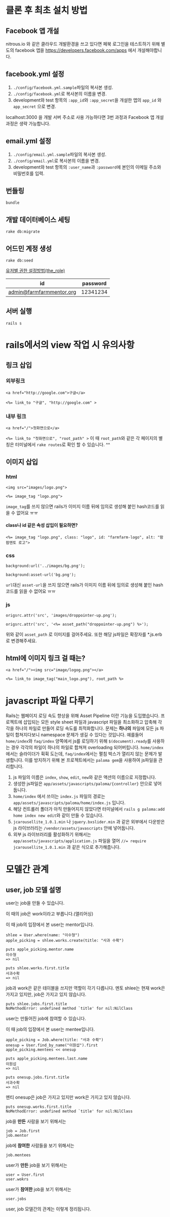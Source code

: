 클론 후 최초 설치 방법
=================

## Facebook 앱 개설
nitrous.io 와 같은 클라우드 개발환경을 쓰고 있다면 페북 로그인을 테스트하기 위해 별도의 facebook 앱을 https://developers.facebook.com/apps 에서 개설해야합니다.
## facebook.yml 설정
1. `./config/facebook.yml.sample`파일의 복사본 생성.
2. `./config/facebook.yml`로 복사본의 이름을 변경.
3. development와 test 항목의 `:app_id`와 `:app_secret`을 개설한 앱의 `app_id` 와 `app_secret` 으로 변경.

localhost:3000 을 개발 서버 주소로 사용 가능하다면 3번 과정과 Facebook 앱 개설 과정은 생략 가능합니다.
## email.yml 설정
1. `./config/email.yml.sample`파일의 복사본 생성.
2. `./config/email.yml`로 복사본의 이름을 변경.
3. development와 test 항목의 `:user_name`과 `:password`에 본인의 이메일 주소와 비밀번호를 입력.

## 번들링
`bundle`
## 개발 데이터베이스 세팅
`rake db:migrate`
## 어드민 계정 생성
`rake db:seed`

[유저별 권한 설정방법(the_role)](https://github.com/the-teacher/the_role)

| id                        | password |
|---------------------------|----------|
| admin@farmfarmmentor.org  | 12341234 |

## 서버 실행
`rails s`

rails에서의 view 작업 시 유의사항
============================

## 링크 삽입
### 외부링크
`<a href="http://google.com">구글</a>`

`<%= link_to "구글", "http://google.com" >`
### 내부 링크
`<a href="/">첫화면으로</a>`

`<%= link_to "첫화면으로", "root_path" >`
이 때 `root_path`와 같은 각 페이지의 별칭은 터미널에서 `rake routes`로 확인 할 수 있습니다. ^^
## 이미지 삽입
### html
`<img src="images/logo.png">`

`<%= image_tag "logo.png">`

`image_tag`를 쓰지 않으면 rails가 이미지 이름 뒤에 임의로 생성해 붙인 hash코드를 읽을 수 없어요 ㅠㅠ

#### class나 id 같은 속성 삽입이 필요하면?
`<%= image_tag "logo.png", class: "logo", id: "farmfarm-logo", alt: "팜팜멘토 로고">`
### css
`background:url('../images/bg.png');`

`background:asset-url('bg.png');`

`url`대신 `asset-url`을 쓰지 않으면 rails가 이미지 이름 뒤에 임의로 생성해 붙인 hash코드를 읽을 수 없어요 ㅠㅠ
### js
`origsrc.attr('src', 'images/droppointer-up.png');`

`origsrc.attr('src', '<%= asset_path("droppointer-up.png") %>');`

위와 같이 `asset_path` 로 이미지를 걸어주세요. 또한 해당 js파일은 확장자를 *.js.erb로 변경해주세요.
## html에 이미지 링크 걸 때는?
`<a href="/"><img src="image/logog.png"></a>`

`<%= link_to image_tag("main_logo.png"), root_path %>`

javascript 파일 다루기
===================
Rails는 웹페이지 로딩 속도 향상을 위해 Asset Pipeline 이란 기능을 도입했습니다.
프로젝트에 삽입되는 모든 style sheet 파일과 javascript 파일을 최소화하고 압축해 각각을 하나의 파일로 만들어 로딩 속도를 최적화합니다. 문제는 **하나의** 파일에 모든 js 파일이 합쳐지다보니 namespace 문제가 생길 수 있다는 것입니다.
예를들어 `home/index`와 `faq/index` 양쪽에서 js를 로딩하기 위해 `$(document).ready`를 사용하는 경우 각각의 파일이 하나의 파일로 합쳐져 overloading 되어버립니다. `home/index`에서는 슬라이더가 휙휙 도는데, `faq/index`에서는 펼침 박스가 열리지 않는 문제가 발생합니다. 이를 방지하기 위해 본 프로젝트에서는 `paloma gem`을 사용하여 js파일을 관리합니다.

1. js 파일의 이름은 `index`, `show`, `edit`, `new`와 같은 액션의 이름으로 지정합니다.
2. 생성한 js파일은 `app/assets/javascripts/paloma/{controller}` 안으로 넣어둡니다.
3. `home/index` 에서 쓰이는 `index.js` 파일의 경로는 `app/assets/javascripts/paloma/home/index.js` 입니다.
4. 해당 컨트롤러 폴더가 아직 만들어지지 않았다면 터미널에서 `rails g paloma:add home index new edit`와 같이 만들 수 있습니다.
5. `jcarousellite_1.0.1.min` 나 `jquery.bxslider.min` 과 같은 외부에서 다운받은 js 라이브러리는 `/vendor/assets/javascripts` 안에 넣어둡니다.
6. 외부 js 라이브러리를 활성화하기 위해서는 `app/assets/javascripts/application.js` 파일을 열어 `//= require jcarousellite_1.0.1.min` 과 같은 식으로 추가해줍니다.

모델간 관계
========
## user, job 모델 설명

user는 job을 만들 수 있습니다.

이 때의 job은 work이라고 부릅니다.(앨리어싱)

이 때 job의 입장에서 본 user는 mentor입니다.

`````````````````````````````````````````````````````
shlee = User.where(name: "이수형")
apple_picking = shlee.works.create(title: "사과 수확")

puts apple_picking.mentor.name
이수형
=> nil

puts shlee.works.first.title
사과수확
=> nil
`````````````````````````````````````````````````````

job과 work은 같은 테이블을 쓰지만 역할이 각기 다릅니다.
멘토 shlee는 현재 work은 가지고 있지만, job은 가지고 있지 않습니다.

`````````````````````````````````````````````````````````
puts shlee.jobs.first.title
NoMethodError: undefined method `title' for nil:NilClass

`````````````````````````````````````````````````````````

user는 만들어진 job에 참여할 수 있습니다.

이 때 job의 입장에서 본 user는 mentee입니다.

```````````````````````````````````````````
apple_picking = Job.where(title: "사과 수확")
onesup = User.find_by_name("이원섭").first
apple_picking.mentees << onesup

puts apple_picking.mentees.last.name
이원섭
=> nil

puts onesup.jobs.first.title
사과수확
=> nil

```````````````````````````````````````````
멘티 onesup은 job은 가지고 있지만 work은 가지고 있지 않습니다.
```````````````````````````````````````````````````````````
puts onesup.works.first.title
NoMethodError: undefined method `title' for nil:NilClass
```````````````````````````````````````````````````````````


job을 **만든** 사람을 보기 위해서는
````````````````
job = Job.first
job.mentor
````````````````

job에 **참여한** 사람들을 보기 위해서는

`job.mentees`

user가 **만든** job을 보기 위해서는
``````````````````
user = User.first
user.wokrs
``````````````````

user가 **참여한** job을 보기 위해서는

`user.jobs`

user, job 모델간의 관계는 이렇게 정리됩니다.
